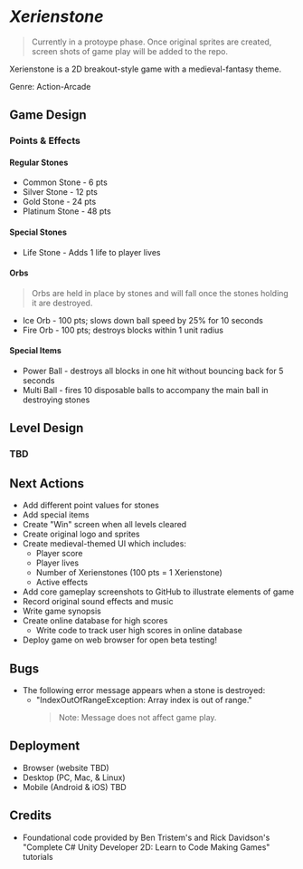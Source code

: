 # **_Xerienstone_**

> Currently in a protoype phase. Once original sprites are created, screen shots of game play will be added to the repo.

Xerienstone is a 2D breakout-style game with a medieval-fantasy theme.

Genre: Action-Arcade

## Game Design

### Points & Effects

#### Regular Stones
- Common Stone - 6 pts
- Silver Stone - 12 pts
- Gold Stone - 24 pts
- Platinum Stone - 48 pts

#### Special Stones
- Life Stone - Adds 1 life to player lives

#### Orbs
> Orbs are held in place by stones and will fall once the stones holding it are destroyed.
- Ice Orb - 100 pts; slows down ball speed by 25% for 10 seconds
- Fire Orb - 100 pts; destroys blocks within 1 unit radius

#### Special Items
- Power Ball - destroys all blocks in one hit without bouncing back for 5 seconds
- Multi Ball - fires 10 disposable balls to accompany the main ball in destroying stones

## Level Design
### TBD

## Next Actions
- Add different point values for stones
- Add special items
- Create "Win" screen when all levels cleared
- Create original logo and sprites
- Create medieval-themed UI which includes:
    - Player score
    - Player lives
    - Number of Xerienstones (100 pts = 1 Xerienstone)
    - Active effects
- Add core gameplay screenshots to GitHub to illustrate elements of game
- Record original sound effects and music
- Write game synopsis
- Create online database for high scores
    - Write code to track user high scores in online database
- Deploy game on web browser for open beta testing!

## Bugs
- The following error message appears when a stone is destroyed:
    - "IndexOutOfRangeException: Array index is out of range."
      > Note: Message does not affect game play.

## Deployment
- Browser (website TBD)
- Desktop (PC, Mac, & Linux)
- Mobile (Android & iOS) TBD

## Credits
- Foundational code provided by Ben Tristem's and Rick Davidson's "Complete C# Unity Developer 2D: Learn to Code Making Games" tutorials
